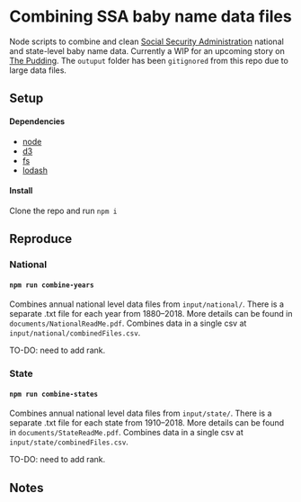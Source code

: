 # Combining SSA baby name data files

Node scripts to combine and clean [Social Security Administration](https://www.ssa.gov/oact/babynames/limits.html) national and state-level baby name data. Currently a WIP for an upcoming story on [The Pudding](https://pudding.cool/). The `outuput` folder has been `gitignored` from this repo due to large data files.

## Setup

#### Dependencies

- [node](https://nodejs.org/en/)
- [d3](https://d3js.org/)
- [fs](https://nodejs.org/api/fs.html)
- [lodash](https://lodash.com/)

#### Install

Clone the repo and run `npm i`

## Reproduce

### National

#### `npm run combine-years`

Combines annual national level data files from `input/national/`. There is a separate .txt file for each year from 1880–2018. More details can be found in `documents/NationalReadMe.pdf`. Combines data in a single csv at `input/national/combinedFiles.csv`.

TO-DO: need to add rank.

### State

#### `npm run combine-states`

Combines annual national level data files from `input/state/`. There is a separate .txt file for each state from 1910–2018. More details can be found in `documents/StateReadMe.pdf`. Combines data in a single csv at `input/state/combinedFiles.csv`.

TO-DO: need to add rank.

## Notes
